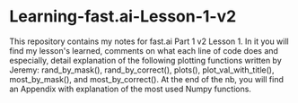 # Learning-fast.ai-Lesson-1-v2
This repository contains my notes for fast.ai Part 1 v2 Lesson 1. In it you will find my lesson's learned, comments on what each line of code does and especially, detail explanation of the following plotting functions written by Jeremy: rand_by_mask(), rand_by_correct(), plots(), plot_val_with_title(), most_by_mask(), and most_by_correct(). At the end of the nb, you will find an Appendix with explanation of the most used Numpy functions.
